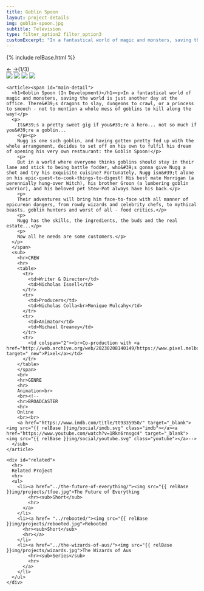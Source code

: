 ```yaml
---
title: Goblin Spoon
layout: project-details
img: goblin-spoon.jpg
subtitle: Television
type: filter_option2 filter_option3
customExcerpt: "In a fantastical world of magic and monsters, saving the world is just another day at the office. There's dragons to slay, dungeons to crawl, or a princess to smooch - not to mention a whole mess of goblins to kill along the way!"
---
```

{% include relBase.html %}

  <section id="details">
    <div id="carousel">
      <div id="carousel_controls"><span><a href="#" id="carousel_backward">&larr;</a> <a href="#"
            id="carousel_forward">&rarr;</a></span><span id="pagecount">(1/3)</span></div>
      <div id="carousel_img">
        <img src="{{ relBase }}img/gallery/goblinspoon1.jpg" id="img1">
        <img src="{{ relBase }}img/gallery/goblinspoon2.jpg" id="img2">
        <img src="{{ relBase }}img/gallery/goblinspoon3.jpg" id="img3">
        <img src="{{ relBase }}img/gallery/goblinspoon4.jpg" id="img4">
      </div>
    </div>


    <article><span id="main-detail">
      <h1>Goblin Spoon (In Development)</h1><p>In a fantastical world of magic and monsters, saving the world is just another day at the office. There&#39;s dragons to slay, dungeons to crawl, or a princess to smooch - not to mention a whole mess of goblins to kill along the way!</p>
      <p>
        It&#39;s a pretty sweet gig if you&#39;re a hero... not so much if you&#39;re a goblin...
        </p><p>
        Nugg is one such goblin, and having gotten pretty fed up with the whole arrangement, decides to set off on his own to fulfil his dream of opening his very own restaurant: the Goblin Spoon!</p>
        <p>
        But in a world where everyone thinks goblins should stay in their lane and stick to being battle fodder, who&#39;s gonna give Nugg a shot and try his exquisite cuisine? Fortunately, Nugg isn&#39;t alone on his epic-quest-to-cook-things-to-digest! His best mate Morrigan (a perennially hung-over Witch), his brother Groon (a lumbering goblin warrior), and his beloved pet Stew-Pot always have his back.</p>
        <p>
        Their adventures will bring him face-to-face with all manner of epicurean dangers, from rowdy wizards and celebrity chefs, to mythical beasts, goblin hunters and worst of all - food critics.</p>
        <p>
        Nugg has the skills, the ingredients, the buds and the real estate...</p>
        <p>
        Now all he needs are some customers.</p>
      </p>
      </span>
      <sub>
        <hr>CREW
        <hr>
        <table>
          <tr>
            <td>Writer & Director</td>
            <td>Nicholas Issell</td>
          </tr>
          <tr>
            <td>Producers</td>
            <td>Nicholas Colla<br>Monique Mulcahy</td>
          </tr>
          <tr>
            <td>Animator</td>
            <td>Michael Greaney</td>
          </tr>
          <tr>
            <td colspan="2"><br>Co-production with <a href="http://web.archive.org/web/20230208140149/https://www.pixel.melbourne/" target="_new">Pixel</a></td>
          </tr>
        </table>
        </span>
        <br>
        <hr>GENRE
        <hr>
        Animation<br>
        <br><!--
        <hr>BROADCASTER
        <hr>
        Online
        <br><br>
        <a href="https://www.imdb.com/title/tt9335950/" target="_blank"><img src="{{ relBase }}img/social/imdb.svg" class="imdb"></a><a href="https://www.youtube.com/watch?v=1Rkn6rnsgc4" target="_blank"><img src="{{ relBase }}img/social/youtube.svg" class="youtube"></a>-->
      </sub>
    </article>

    <div id="related">
      <hr>
      Related Project
      <hr>
      <ul>
        <li><a href="../the-future-of-everything/"><img src="{{ relBase }}img/projects/tfoe.jpg">The Future of Everything
            <hr><sub>Short</sub>
            <hr>
          </a>
        </li>
        <li><a href= "../rebooted/"><img src="{{ relBase }}img/projects/rebooted.jpg">Rebooted
          <hr><sub>Short</sub>
          <hr></a>
        </li>
        <li><a href="../the-wizards-of-aus/"><img src="{{ relBase }}img/projects/wizards.jpg">The Wizards of Aus
            <hr><sub>Series</sub>
            <hr>
          </a>
        </li>
      </ul>
    </div>
  </section>



  <div id="gradient"></div>